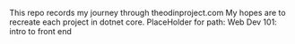 This repo records my journey through theodinproject.com
My hopes are to recreate each project in dotnet core.
PlaceHolder for path: Web Dev 101: intro to front end
